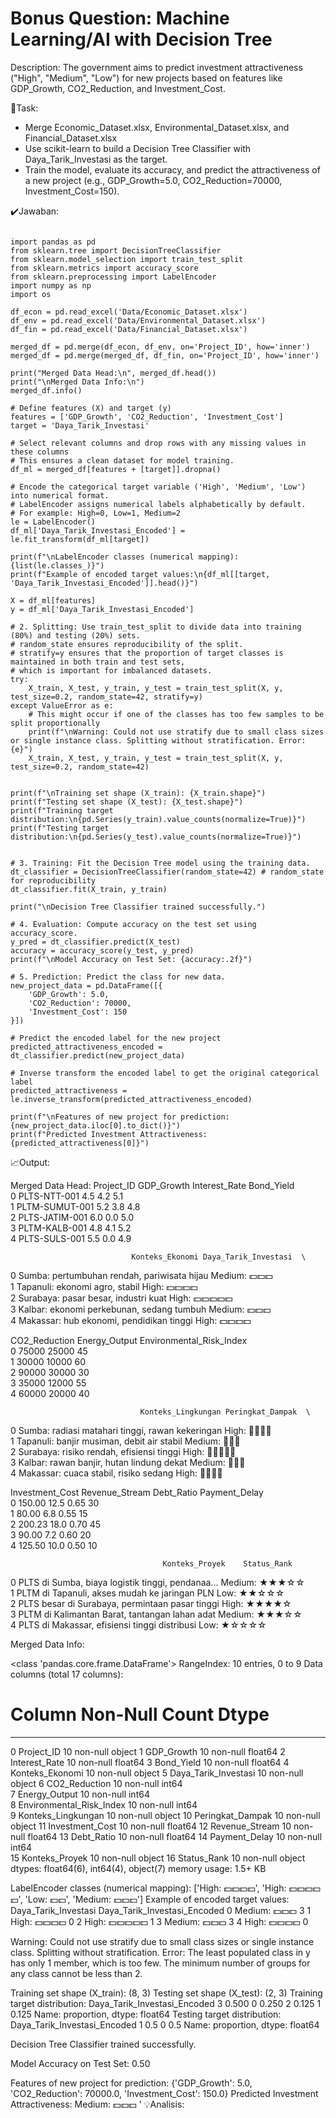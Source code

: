 # Bonus Question: Machine Learning/AI with Decision Tree
Description: The government aims to predict investment attractiveness ("High", "Medium", "Low") for new projects based on features like GDP_Growth, CO2_Reduction, and Investment_Cost.

📌Task:

- Merge Economic_Dataset.xlsx, Environmental_Dataset.xlsx, and Financial_Dataset.xlsx
- Use scikit-learn to build a Decision Tree Classifier with Daya_Tarik_Investasi as the target.
- Train the model, evaluate its accuracy, and predict the attractiveness of a new project (e.g., GDP_Growth=5.0, CO2_Reduction=70000, Investment_Cost=150).

✔️Jawaban:

```

import pandas as pd
from sklearn.tree import DecisionTreeClassifier
from sklearn.model_selection import train_test_split
from sklearn.metrics import accuracy_score
from sklearn.preprocessing import LabelEncoder
import numpy as np
import os

df_econ = pd.read_excel('Data/Economic_Dataset.xlsx')
df_env = pd.read_excel('Data/Environmental_Dataset.xlsx')
df_fin = pd.read_excel('Data/Financial_Dataset.xlsx')

merged_df = pd.merge(df_econ, df_env, on='Project_ID', how='inner')
merged_df = pd.merge(merged_df, df_fin, on='Project_ID', how='inner')

print("Merged Data Head:\n", merged_df.head())
print("\nMerged Data Info:\n")
merged_df.info()

# Define features (X) and target (y)
features = ['GDP_Growth', 'CO2_Reduction', 'Investment_Cost']
target = 'Daya_Tarik_Investasi'

# Select relevant columns and drop rows with any missing values in these columns
# This ensures a clean dataset for model training.
df_ml = merged_df[features + [target]].dropna()

# Encode the categorical target variable ('High', 'Medium', 'Low') into numerical format.
# LabelEncoder assigns numerical labels alphabetically by default.
# For example: High=0, Low=1, Medium=2
le = LabelEncoder()
df_ml['Daya_Tarik_Investasi_Encoded'] = le.fit_transform(df_ml[target])

print(f"\nLabelEncoder classes (numerical mapping): {list(le.classes_)}")
print(f"Example of encoded target values:\n{df_ml[[target, 'Daya_Tarik_Investasi_Encoded']].head()}")

X = df_ml[features]
y = df_ml['Daya_Tarik_Investasi_Encoded']

# 2. Splitting: Use train_test_split to divide data into training (80%) and testing (20%) sets.
# random_state ensures reproducibility of the split.
# stratify=y ensures that the proportion of target classes is maintained in both train and test sets,
# which is important for imbalanced datasets.
try:
    X_train, X_test, y_train, y_test = train_test_split(X, y, test_size=0.2, random_state=42, stratify=y)
except ValueError as e:
    # This might occur if one of the classes has too few samples to be split proportionally
    print(f"\nWarning: Could not use stratify due to small class sizes or single instance class. Splitting without stratification. Error: {e}")
    X_train, X_test, y_train, y_test = train_test_split(X, y, test_size=0.2, random_state=42)


print(f"\nTraining set shape (X_train): {X_train.shape}")
print(f"Testing set shape (X_test): {X_test.shape}")
print(f"Training target distribution:\n{pd.Series(y_train).value_counts(normalize=True)}")
print(f"Testing target distribution:\n{pd.Series(y_test).value_counts(normalize=True)}")


# 3. Training: Fit the Decision Tree model using the training data.
dt_classifier = DecisionTreeClassifier(random_state=42) # random_state for reproducibility
dt_classifier.fit(X_train, y_train)

print("\nDecision Tree Classifier trained successfully.")

# 4. Evaluation: Compute accuracy on the test set using accuracy_score.
y_pred = dt_classifier.predict(X_test)
accuracy = accuracy_score(y_test, y_pred)
print(f"\nModel Accuracy on Test Set: {accuracy:.2f}")

# 5. Prediction: Predict the class for new data.
new_project_data = pd.DataFrame([{
    'GDP_Growth': 5.0,
    'CO2_Reduction': 70000,
    'Investment_Cost': 150
}])

# Predict the encoded label for the new project
predicted_attractiveness_encoded = dt_classifier.predict(new_project_data)

# Inverse transform the encoded label to get the original categorical label
predicted_attractiveness = le.inverse_transform(predicted_attractiveness_encoded)

print(f"\nFeatures of new project for prediction: {new_project_data.iloc[0].to_dict()}")
print(f"Predicted Investment Attractiveness: {predicted_attractiveness[0]}")

```

📈Output:

Merged Data Head:
        Project_ID  GDP_Growth  Interest_Rate  Bond_Yield  \
0    PLTS-NTT-001         4.5            4.2         5.1   
1  PLTM-SUMUT-001         5.2            3.8         4.8   
2  PLTS-JATIM-001         6.0            0.0         5.0   
3   PLTM-KALB-001         4.8            4.1         5.2   
4   PLTS-SULS-001         5.5            0.0         4.9   

                               Konteks_Ekonomi Daya_Tarik_Investasi  \
0  Sumba: pertumbuhan rendah, pariwisata hijau          Medium: 💵💵💵   
1               Tapanuli: ekonomi agro, stabil           High: 💵💵💵💵   
2         Surabaya: pasar besar, industri kuat          High: 💵💵💵💵💵   
3    Kalbar: ekonomi perkebunan, sedang tumbuh          Medium: 💵💵💵   
4     Makassar: hub ekonomi, pendidikan tinggi           High: 💵💵💵💵   

   CO2_Reduction  Energy_Output  Environmental_Risk_Index  \
0          75000          25000                        45   
1          30000          10000                        60   
2          90000          30000                        30   
3          35000          12000                        55   
4          60000          20000                        40   

                                 Konteks_Lingkungan Peringkat_Dampak  \
0  Sumba: radiasi matahari tinggi, rawan kekeringan       High: 🌿🌿🌿🌿   
1        Tapanuli: banjir musiman, debit air stabil      Medium: 🌿🌿🌿   
2         Surabaya: risiko rendah, efisiensi tinggi      High: 🌿🌿🌿🌿🌿   
3         Kalbar: rawan banjir, hutan lindung dekat      Medium: 🌿🌿🌿   
4             Makassar: cuaca stabil, risiko sedang       High: 🌿🌿🌿🌿   

   Investment_Cost  Revenue_Stream  Debt_Ratio  Payment_Delay  \
0           150.00            12.5        0.65             30   
1            80.00             6.8        0.55             15   
2           200.23            18.0        0.70             45   
3            90.00             7.2        0.60             20   
4           125.50            10.0        0.50             10   

                                      Konteks_Proyek    Status_Rank  
0  PLTS di Sumba, biaya logistik tinggi, pendanaa...  Medium: ★★★☆☆  
1      PLTM di Tapanuli, akses mudah ke jaringan PLN     Low: ★★☆☆☆  
2    PLTS besar di Surabaya, permintaan pasar tinggi    High: ★★★★☆  
3     PLTM di Kalimantan Barat, tantangan lahan adat  Medium: ★★★☆☆  
4      PLTS di Makassar, efisiensi tinggi distribusi     Low: ★☆☆☆☆  

Merged Data Info:

<class 'pandas.core.frame.DataFrame'>
RangeIndex: 10 entries, 0 to 9
Data columns (total 17 columns):
 #   Column                    Non-Null Count  Dtype  
---  ------                    --------------  -----  
 0   Project_ID                10 non-null     object 
 1   GDP_Growth                10 non-null     float64
 2   Interest_Rate             10 non-null     float64
 3   Bond_Yield                10 non-null     float64
 4   Konteks_Ekonomi           10 non-null     object 
 5   Daya_Tarik_Investasi      10 non-null     object 
 6   CO2_Reduction             10 non-null     int64  
 7   Energy_Output             10 non-null     int64  
 8   Environmental_Risk_Index  10 non-null     int64  
 9   Konteks_Lingkungan        10 non-null     object 
 10  Peringkat_Dampak          10 non-null     object 
 11  Investment_Cost           10 non-null     float64
 12  Revenue_Stream            10 non-null     float64
 13  Debt_Ratio                10 non-null     float64
 14  Payment_Delay             10 non-null     int64  
 15  Konteks_Proyek            10 non-null     object 
 16  Status_Rank               10 non-null     object 
dtypes: float64(6), int64(4), object(7)
memory usage: 1.5+ KB

LabelEncoder classes (numerical mapping): ['High: 💵💵💵💵', 'High: 💵💵💵💵💵', 'Low: 💵💵', 'Medium: 💵💵💵']
Example of encoded target values:
  Daya_Tarik_Investasi  Daya_Tarik_Investasi_Encoded
0          Medium: 💵💵💵                             3
1           High: 💵💵💵💵                             0
2          High: 💵💵💵💵💵                             1
3          Medium: 💵💵💵                             3
4           High: 💵💵💵💵                             0

Warning: Could not use stratify due to small class sizes or single instance class. Splitting without stratification. Error: The least populated class in y has only 1 member, which is too few. The minimum number of groups for any class cannot be less than 2.

Training set shape (X_train): (8, 3)
Testing set shape (X_test): (2, 3)
Training target distribution:
Daya_Tarik_Investasi_Encoded
3    0.500
0    0.250
2    0.125
1    0.125
Name: proportion, dtype: float64
Testing target distribution:
Daya_Tarik_Investasi_Encoded
1    0.5
0    0.5
Name: proportion, dtype: float64

Decision Tree Classifier trained successfully.

Model Accuracy on Test Set: 0.50

Features of new project for prediction: {'GDP_Growth': 5.0, 'CO2_Reduction': 70000.0, 'Investment_Cost': 150.0}
Predicted Investment Attractiveness: Medium: 💵💵💵
'
💡Analisis:
